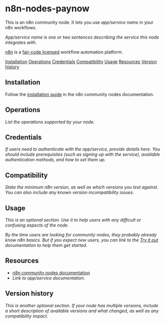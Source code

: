 # n8n-nodes-paynow

This is an n8n community node. It lets you use _app/service name_ in your n8n workflows.

_App/service name_ is _one or two sentences describing the service this node integrates with_.

[n8n](https://n8n.io/) is a [fair-code licensed](https://docs.n8n.io/sustainable-use-license/) workflow automation platform.

[Installation](#installation)
[Operations](#operations)
[Credentials](#credentials)
[Compatibility](#compatibility)
[Usage](#usage)
[Resources](#resources)
[Version history](#version-history)

## Installation

Follow the [installation guide](https://docs.n8n.io/integrations/community-nodes/installation/) in the n8n community nodes documentation.

## Operations

_List the operations supported by your node._

## Credentials

_If users need to authenticate with the app/service, provide details here. You should include prerequisites (such as signing up with the service), available authentication methods, and how to set them up._

## Compatibility

_State the minimum n8n version, as well as which versions you test against. You can also include any known version incompatibility issues._

## Usage

_This is an optional section. Use it to help users with any difficult or confusing aspects of the node._

_By the time users are looking for community nodes, they probably already know n8n basics. But if you expect new users, you can link to the [Try it out](https://docs.n8n.io/try-it-out/) documentation to help them get started._

## Resources

* [n8n community nodes documentation](https://docs.n8n.io/integrations/#community-nodes)
* _Link to app/service documentation._

## Version history

_This is another optional section. If your node has multiple versions, include a short description of available versions and what changed, as well as any compatibility impact._
